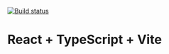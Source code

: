 [![Build status](https://ci.appveyor.com/api/projects/status/1m4l8ym4mkh3skem?svg=true)](https://ci.appveyor.com/project/Nikolaytcev/react-hw9-menu)

# React + TypeScript + Vite

